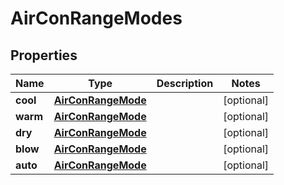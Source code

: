 # AirConRangeModes

## Properties
Name | Type | Description | Notes
------------ | ------------- | ------------- | -------------
**cool** | [**AirConRangeMode**](AirConRangeMode.md) |  |  [optional]
**warm** | [**AirConRangeMode**](AirConRangeMode.md) |  |  [optional]
**dry** | [**AirConRangeMode**](AirConRangeMode.md) |  |  [optional]
**blow** | [**AirConRangeMode**](AirConRangeMode.md) |  |  [optional]
**auto** | [**AirConRangeMode**](AirConRangeMode.md) |  |  [optional]
